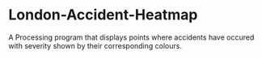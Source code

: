 # London-Accident-Heatmap
A Processing program that displays points where accidents have occured with severity shown by their corresponding colours.

